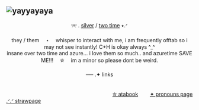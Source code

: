 
## ![yayyayaya](https://github.com/user-attachments/assets/e8b2f165-e47c-49fd-8354-6f1e04950576)



<div align="center">
୨୧ . <ins>silver</ins> / <ins>two time</ins> ⭑.ᐟ
</div>
　
<div align="center">
they / them　 ⋆ 　whisper to interact with me, i am frequently offtab so i may not see instantly! C+H is okay always ^_^ 
</div>
<div align="center">
insane over two time and azure... i love them so much.. and azuretime SAVE ME!!!　 ✮　 im a minor so please dont be weird.
</div>　
 　
　
<div align="center">
── .✦ links
</div>
　

 　  　  　  　  　  　  　  　  　  　 　  　 　  　 　 　  [✮ atabook](https://azuretiime.atabook.org/)　 　[✦ pronouns page](https://pronouns.cc/@azuretiime)　　[.ᐟ.ᐟ strawpage](https://azuretimee.straw.page)
